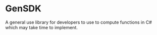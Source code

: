 # GenSDK
A general use library for developers to use to compute functions in C# which may take time to implement.
